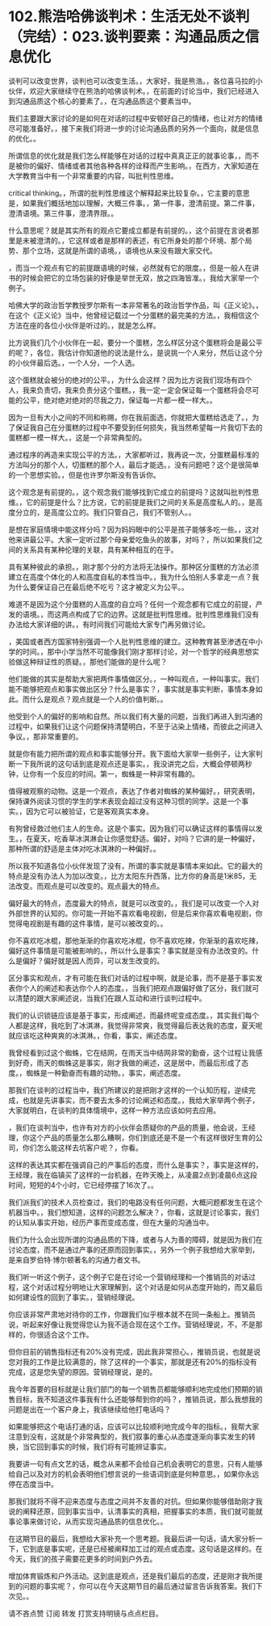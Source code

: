 # 102.熊浩哈佛谈判术：生活无处不谈判（完结）：023.谈判要素：沟通品质之信息优化

谈判可以改变世界，谈判也可以改变生活。，大家好，我是熊浩。，各位喜马拉的小伙伴，欢迎大家继续守在熊浩的哈佛谈判术。，在前面的讨论当中，我们已经进入到沟通品质这个核心的要素了。，在沟通品质这个要素当中。

我们主要跟大家讨论的是如何在对话的过程中安顿好自己的情绪，也让对方的情绪尽可能准备好。，接下来我们将进一步的讨论沟通品质的另外一个面向，就是信息的优化。。

所谓信息的优化就是我们怎么样能够在对话的过程中真真正正的就事论事，，而不是被你的偏好、情绪或者其他各种各样的诠释而产生影响。，在西方，大家知道在大学教育当中有一个非常重要的内容，叫批判性思维。

critical thinking。，所谓的批判性思维这个解释起来比较复杂。，它主要的意思是，如果我们概括地加以理解，大概三件事。，第一件事，澄清前提。第二件事，澄清语境。第三件事，澄清界限。。

什么意思呢？就是其实所有的观点它要成立都是有前提的。，这个前提在言说者那里是未被澄清的。，它这样或者是那样的表述，有它所身处的那个环境、那个局势、那个立场，这就是所谓的语境。，语境也从来没有跟大家交代。

，而当一个观点有它的前提跟语境的时候，必然就有它的限度。，但是一般人在讲书的时候会把它的立场包装的好像是举世无双，放之四海皆准。，我给大家举一个例子。

哈佛大学的政治哲学教授罗尔斯有一本非常著名的政治哲学作品，叫《正义论》。，在这个《正义论》当中，他曾经记载过一个分蛋糕的最完美的方法。，我相信这个方法在座的各位小伙伴是听过的。，就是怎么样。

比方说我们几个小伙伴在一起，要分一个蛋糕，怎么样区分这个蛋糕将会是最公平的呢？，各位，我估计你知道他的说法是什么，是说挑一个人来分，然后让这个分的小伙伴最后选。，一个人分，一个人选。

这个蛋糕就会被分的绝对的公平。，为什么会这样？因为比方说我们现场有四个人，我来负责切，我来负责分这个蛋糕。，我一定一定会保证每一个蛋糕将会尽可能的公平，绝对绝对绝对的尽我之力，保证每一片都一模一样大。。

因为一旦有大小之间的不同和称赐，你在我前面选，你就把大蛋糕给选走了。，为了保证我自己在分蛋糕的过程中不要受到任何损失，我当然希望每一片我切下去的蛋糕都一模一样大。，这是一个非常典型的。

通过程序的再造来实现公平的方法。，大家都听过，我再说一次，分蛋糕最标准的方法叫分的那个人，切蛋糕的那个人，最后才能选。，没有问题吧？这个是很简单的一个思想实验。，但是也许罗尔斯没有告诉你。

这个观念是有前提的。，这个观念我们能够找到它成立的前提吗？这就叫批判性思维。，它的前提是什么？比方说，它的前提是我们之间的关系是高度私人的。，是高度分立的，是高度公立的。我们只管自己，我们不管别人。。

是想在家庭情境中能这样分吗？因为妈妈眼中的公平是孩子能够多吃一些。，这对他来讲最公平。大家一定听过那个母亲爱吃鱼头的故事，对吗？，所以如果我们之间的关系具有某种伦理的关联，具有某种相互的在乎。

具有某种彼此的承担。，刚才那个分的方法将无法操作。那种区分蛋糕的方法必须建立在高度个体化的人和高度自私的本性当中。，我为什么怕别人多拿走一点？我为什么要保证自己在最后绝不吃亏？这才被定义为公平。。

难道不是因为这个分蛋糕的人高度的自立吗？任何一个观念都有它成立的前提，产发的语境。，而这两点构成了它的边界。这就是批判性思维。批判性思维我们没有办法给大家详细的讲。，有时间我们可能给大家专门再另做讨论。

，美国或者西方国家特别强调一个人批判性思维的建立。这种教育甚至渗透在中小学的时间。，那中小学当然不可能像我们刚才那样讨论，对一个哲学的经典思想实验做这种辩证性的质疑。，那他们能做的是什么呢？

他们能做的其实是帮助大家把两件事情做区分。，一种叫观点，一种叫事实。我们能不能够把观点和事实做出区分？什么是事实？，事实就是事实判断，事情本身如此。而什么是观点？观点就是一个人的价值判断。。

他受到个人的偏好的影响和自然。所以我们有大量的问题，当我们再进入到沟通的过程中，如果我们让这个问题保持清楚明白，不至于沾染上情绪，而彼此之间进入争议。，那非常重要的。

就是你有能力把所谓的观点和事实能够分开。我下面给大家举一些例子，让大家判断一下我所说的这句话到底是观点还是事实。，我没讲完之后，大概会停顿两秒钟，让你有一个反应的时间。第一，蜘蛛是一种非常有趣的。

值得被观察的动物。这是一个观点，表达了作者对蜘蛛的某种偏好。，研究表明，保持课外阅读习惯的学生的学术表现会超过没有这种习惯的同学。这是一个事实。，因为它可以被验证，它是客观真实本身。

有狗曾经救过他们主人的生命。这是个事实。因为我们可以确证这样的事情得以发生。，在夏天，吃香草冰淇淋会让你感觉舒适。偏好，对吗？它讲的是一种偏好，那种所谓的舒适是主体对吃冰淇淋的一种偏好。。

所以我不知道各位小伙伴发现了没有，所谓的事实就是事情本来如此。它的最大的特点是没有办法人为加以改变。，比方太阳东升西落，比方你的身高是1米85，无法改变。而观点是可以改变的。观点最大的特点。

偏好最大的特点，态度最大的特点，就是可以改变的。，我们是可以改变一个人对外部世界的认知的。你可能一开始不喜欢看电视剧，但是后来你喜欢看电视剧，你觉得电视剧是有趣的这件事情，是可以被改变的。。

你不喜欢吃冰棍，那他渐渐的你喜欢吃冰棍，你不喜欢吃辣，你渐渐的喜欢吃辣，偏好这件事情是可能被影响的。，所以什么是事实？事实就是没有办法改变的。什么是偏好？偏好就是因人而异，可以发生改变的。

区分事实和观点，才有可能在我们对话的过程中啊，就是论事，而不是基于事实发表你个人的阐述和表达你个人的态度。，当我们把观点跟偏好做了区分，我们就可以清楚的跟大家阐述说，当我们在跟人互动和进行谈判过程中。

我们的认识锁链应该是基于事实，形成阐述，而最终呢变成态度。，其实我们每个人都是这样，我吃到了冰淇淋，我觉得非常爽，我觉得最后表达我的态度，夏天呢就应该吃这种爽爽的冰淇淋。，你看，事实，阐述态度。

我曾经看到过这个蜘蛛，它在结网，在雨天当中结网非常的勤奋，这个过程让我感到好奇，雨天的蜘蛛这是事实，刚才我做的阐述，这是居中，而最后形成了态度。，蜘蛛是一种勤奋而有趣的动物。，事实，阐述态度。

那我们在谈判的过程当中，我们所建议的是把刚才这样的一个认知历程，逆续完成，也就是先讲事实，而不要去太多的讨论阐述和态度。，我给大家举两个例子，大家就明白，在谈判的具体情境中，这样一种方法应该如何去应用。

，我们在谈判当中，也许有对方的小伙伴会质疑你的产品的质量，他会说，王经理，你这个产品的质量怎么那么糟啊，你们到底还是不是一个有这样很好生育的公司，你们怎么能这样去坑客户呢？，你看。

这样的表达其实都在强调自己的产事后的态度，而什么是事实？，事实是这样的，王经理，我在临镇买了这样的一台机器，在昨天晚上，从凌晨2点到凌晨6点这段时间，短短的4个小时，它已经停摆了16次了。。

我们派我们的技术人员检查过，我们的电路没有任何问题，大概问题都发生在这个机器当中。，我们想知道，这样的问题怎么解决？，你看，这就是讨论事实，我们的认知从事实开始，经历产事而变成态度，但在大量的沟通当中。

我们为什么会出现所谓的沟通品质的下降，或者与人为善的障碍，就是因为我们在讨论态度，而不是通过产事的还原而回到事实。，另外一个例子我想给大家举到，是来自罗伯特·博尔顿著名的沟通力者文书。

我们听一听这个例子，这个例子它是在讨论一个营销经理和一个推销员的对话过程，这个对话过程分明地让大家理解到，这个对话是如何从态度开始的，而又最后如何建设性的回到了事实。，营销经理说。

你应该非常严肃地对待你的工作，你跟我们似乎根本就不在同一条船上。推销员说，听起来好像让我觉得您认为我不适合现在这个工作。营销经理说，不，不是那样的，你很适合这个工作。

但你目前的销售指标还有20%没有完成，因此我非常担心。，推销员说，也就是说您对我的工作是比较满意的，除了这样的一个事实，那就是还有20%的指标没有完成，这是您失望的原因。营销经理说，是的。

我今年首要的目标就是让我们部门的每一个销售员都能够顺利地完成他们预期的销售目标，我不知道这件事我有什么还能够帮到你的吗？，推销员说，那么我想我的问题是出在一个客户身上，我该继续给他打电话吗？

如果能够把这个电话打通的话，应该可以比较顺利地完成今年的指标。，我帮大家注意到没有，这就是个非常典型的，我们叙事的重心从态度逐渐向事实发生的转换，当它回到事实的时候，我们将有可能辨证事实。

我要讲一句有点文艺的话，概念从来都不会给自己机会表明它的意思，只有人能够给自己以及对方的机会表明他们想言说的一些语词到底是何种意思。，如果你永远停在态度当中。

那我们就将不得不迎来态度与态度之间并不友善的对抗。但如果你能够借助刚才我说的阐释还原，回到事实当中，认清事实的真相，把握事实的本质，我们就可能就事论事来做讨论，从而实现沟通品质的信息优化。。

在这期节目的最后，我想给大家补充一个思考题。我最后讲一句话，请大家分析一下，它到底是事实呢，还是已经被阐释加工过的观点或态度。这句话是这样的。在今天，我们的孩子需要花更多的时间到户外去。

增加体育锻炼和户外活动。这到底是观点，还是我们最后的态度，还是刚才我所提到的问题的事实呢？，你可以在今天这期节目的最后通过留言告诉我答案。我们下次见。。

请不吝点赞 订阅 转发 打赏支持明镜与点点栏目。